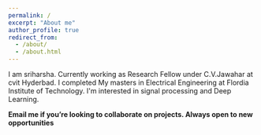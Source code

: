 ```yaml
---
permalink: /
excerpt: "About me"
author_profile: true
redirect_from: 
  - /about/
  - /about.html
---
```




I am sriharsha. Currently working as Research Fellow under C.V.Jawahar at cvit Hyderbad. I completed My masters in Electrical Engineering at Flordia Institute of Technology. I'm interested in signal processing and Deep Learning. 

**Email me if you’re looking to collaborate on projects. Always open to new opportunities**
